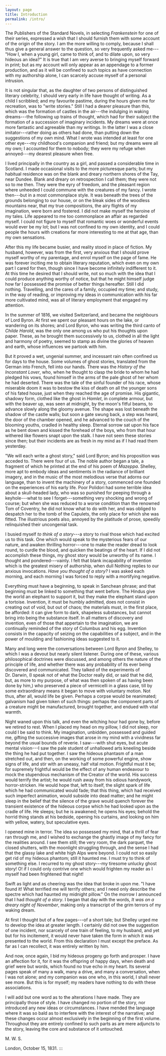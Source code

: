 ```yaml
---
layout: page
title: Introduction
permalink: /intro/
---
```


The Publishers of the Standard Novels, in selecting *Frankenstein* for
one of their series, expressed a wish that I should furnish them with
some account of the origin of the story. I am the more willing to
comply, because I shall thus give a general answer to the question, so
very frequently asked me⁠---"How I, when a young girl, came to think of,
and to dilate upon, so very hideous an idea?" It is true that I am very
averse to bringing myself forward in print; but as my account will only
appear as an appendage to a former production, and as it will be
confined to such topics as have connection with my authorship alone, I
can scarcely accuse myself of a personal intrusion.

It is not singular that, as the daughter of two persons of distinguished
literary celebrity, I should very early in life have thought of writing.
As a child I scribbled; and my favourite pastime, during the hours given
me for recreation, was to "write stories." Still I had a dearer pleasure
than this, which was the formation of castles in the air⁠---the
indulging in waking dreams⁠---the following up trains of thought, which
had for their subject the formation of a succession of imaginary
incidents. My dreams were at once more fantastic and agreeable than my
writings. In the latter I was a close imitator⁠---rather doing as others
had done, than putting down the suggestions of my own mind. What I wrote
was intended at least for one other eye⁠---my childhood's companion and
friend; but my dreams were all my own; I accounted for them to nobody;
they were my refuge when annoyed⁠---my dearest pleasure when free.

I lived principally in the country as a girl, and passed a considerable
time in Scotland. I made occasional visits to the more picturesque
parts; but my habitual residence was on the blank and dreary northern
shores of the Tay, near Dundee. Blank and dreary on retrospection I call
them; they were not so to me then. They were the eyry of freedom, and
the pleasant region where unheeded I could commune with the creatures of
my fancy. I wrote then⁠---but in a most commonplace style. It was
beneath the trees of the grounds belonging to our house, or on the bleak
sides of the woodless mountains near, that my true compositions, the
airy flights of my imagination, were born and fostered. I did not make
myself the heroine of my tales. Life appeared to me too commonplace an
affair as regarded myself. I could not figure to myself that romantic
woes or wonderful events would ever be my lot; but I was not confined to
my own identity, and I could people the hours with creations far more
interesting to me at that age, than my own sensations.

After this my life became busier, and reality stood in place of fiction.
My husband, however, was from the first, very anxious that I should
prove myself worthy of my parentage, and enrol myself on the page of
fame. He was forever inciting me to obtain literary reputation, which
even on my own part I cared for then, though since I have become
infinitely indifferent to it. At this time he desired that I should
write, not so much with the idea that I could produce anything worthy of
notice, but that he might himself judge how far I possessed the promise
of better things hereafter. Still I did nothing. Travelling, and the
cares of a family, occupied my time; and study, in the way of reading,
or improving my ideas in communication with his far more cultivated
mind, was all of literary employment that engaged my attention.

In the summer of 1816, we visited Switzerland, and became the neighbours
of Lord Byron. At first we spent our pleasant hours on the lake, or
wandering on its shores; and Lord Byron, who was writing the third canto
of *Childe Harold*, was the only one among us who put his thoughts upon
paper. These, as he brought them successively to us, clothed in all the
light and harmony of poetry, seemed to stamp as divine the glories of
heaven and earth, whose influences we partook with him.

But it proved a wet, ungenial summer, and incessant rain often confined
us for days to the house. Some volumes of ghost stories, translated from
the German into French, fell into our hands. There was the *History of
the Inconstant Lover*, who, when he thought to clasp the bride to whom
he had pledged his vows, found himself in the arms of the pale ghost of
her whom he had deserted. There was the tale of the sinful founder of
his race, whose miserable doom it was to bestow the kiss of death on all
the younger sons of his fated house, just when they reached the age of
promise. His gigantic, shadowy form, clothed like the ghost in *Hamlet*,
in complete armour, but with the beaver up, was seen at midnight, by the
moon's fitful beams, to advance slowly along the gloomy avenue. The
shape was lost beneath the shadow of the castle walls; but soon a gate
swung back, a step was heard, the door of the chamber opened, and he
advanced to the couch of the blooming youths, cradled in healthy sleep.
Eternal sorrow sat upon his face as he bent down and kissed the forehead
of the boys, who from that hour withered like flowers snapt upon the
stalk. I have not seen these stories since then; but their incidents are
as fresh in my mind as if I had read them yesterday.

"We will each write a ghost story," said Lord Byron; and his proposition
was acceded to. There were four of us. The noble author began a tale, a
fragment of which he printed at the end of his poem of *Mazeppa*.
Shelley, more apt to embody ideas and sentiments in the radiance of
brilliant imagery, and in the music of the most melodious verse that
adorns our language, than to invent the machinery of a story, commenced
one founded on the experiences of his early life. Poor Polidori had some
terrible idea about a skull-headed lady, who was so punished for peeping
through a keyhole⁠---what to see I forget⁠---something very shocking and
wrong of course; but when she was reduced to a worse condition than the
renowned Tom of Coventry, he did not know what to do with her, and was
obliged to despatch her to the tomb of the Capulets, the only place for
which she was fitted. The illustrious poets also, annoyed by the
platitude of prose, speedily relinquished their uncongenial task.

I busied myself *to think of a story*⁠---a story to rival those which
had excited us to this task. One which would speak to the mysterious
fears of our nature, and awaken thrilling horror⁠---one to make the
reader dread to look round, to curdle the blood, and quicken the
beatings of the heart. If I did not accomplish these things, my ghost
story would be unworthy of its name. I thought and pondered⁠---vainly. I
felt that blank incapability of invention which is the greatest misery
of authorship, when dull Nothing replies to our anxious invocations.
*Have you thought of a story?* I was asked each morning, and each
morning I was forced to reply with a mortifying negative.

Everything must have a beginning, to speak in Sanchean phrase; and that
beginning must be linked to something that went before. The Hindus give
the world an elephant to support it, but they make the elephant stand
upon a tortoise. Invention, it must be humbly admitted, does not consist
in creating out of void, but out of chaos; the materials must, in the
first place, be afforded: it can give form to dark, shapeless
substances, but cannot bring into being the substance itself. In all
matters of discovery and invention, even of those that appertain to the
imagination, we are continually reminded of the story of Columbus and
his egg. Invention consists in the capacity of seizing on the
capabilities of a subject, and in the power of moulding and fashioning
ideas suggested to it.

Many and long were the conversations between Lord Byron and Shelley, to
which I was a devout but nearly silent listener. During one of these,
various philosophical doctrines were discussed, and among others the
nature of the principle of life, and whether there was any probability
of its ever being discovered and communicated. They talked of the
experiments of Dr. Darwin, (I speak not of what the Doctor really did,
or said that he did, but, as more to my purpose, of what was then spoken
of as having been done by him,) who preserved a piece of vermicelli in a
glass case, till by some extraordinary means it began to move with
voluntary motion. Not thus, after all, would life be given. Perhaps a
corpse would be reanimated; galvanism had given token of such things:
perhaps the component parts of a creature might be manufactured, brought
together, and endued with vital warmth.

Night waned upon this talk, and even the witching hour had gone by,
before we retired to rest. When I placed my head on my pillow, I did not
sleep, nor could I be said to think. My imagination, unbidden, possessed
and guided me, gifting the successive images that arose in my mind with
a vividness far beyond the usual bounds of reverie. I saw⁠---with shut
eyes, but acute mental vision⁠---I saw the pale student of unhallowed
arts kneeling beside the thing he had put together. I saw the hideous
phantasm of a man stretched out, and then, on the working of some
powerful engine, show signs of life, and stir with an uneasy, half vital
motion. Frightful must it be; for supremely frightful would be the
effect of any human endeavour to mock the stupendous mechanism of the
Creator of the world. His success would terrify the artist; he would
rush away from his odious handywork, horror-stricken. He would hope
that, left to itself, the slight spark of life which he had communicated
would fade; that this thing, which had received such imperfect
animation, would subside into dead matter; and he might sleep in the
belief that the silence of the grave would quench forever the transient
existence of the hideous corpse which he had looked upon as the cradle
of life. He sleeps; but he is awakened; he opens his eyes; behold the
horrid thing stands at his bedside, opening his curtains, and looking on
him with yellow, watery, but speculative eyes.

I opened mine in terror. The idea so possessed my mind, that a thrill of
fear ran through me, and I wished to exchange the ghastly image of my
fancy for the realities around. I see them still; the very room, the
dark parquet, the closed shutters, with the moonlight struggling
through, and the sense I had that the glassy lake and white high Alps
were beyond. I could not so easily get rid of my hideous phantom; still
it haunted me. I must try to think of something else. I recurred to my
ghost story⁠---my tiresome unlucky ghost story! O! if I could only
contrive one which would frighten my reader as I myself had been
frightened that night!

Swift as light and as cheering was the idea that broke in upon me. "I
have found it! What terrified me will terrify others; and I need only
describe the spectre which had haunted my midnight pillow." On the
morrow I announced that I had *thought of a story*. I began that day
with the words, *It was on a dreary night of November*, making only a
transcript of the grim terrors of my waking dream.

At first I thought but of a few pages⁠---of a short tale; but Shelley
urged me to develop the idea at greater length. I certainly did not owe
the suggestion of one incident, nor scarcely of one train of feeling, to
my husband, and yet but for his incitement, it would never have taken
the form in which it was presented to the world. From this declaration I
must except the preface. As far as I can recollect, it was entirely
written by him.

And now, once again, I bid my hideous progeny go forth and prosper. I
have an affection for it, for it was the offspring of happy days, when
death and grief were but words, which found no true echo in my heart.
Its several pages speak of many a walk, many a drive, and many a
conversation, when I was not alone; and my companion was one who, in
this world, I shall never see more. But this is for myself; my readers
have nothing to do with these associations.

I will add but one word as to the alterations I have made. They are
principally those of style. I have changed no portion of the story, nor
introduced any new ideas or circumstances. I have mended the language
where it was so bald as to interfere with the interest of the narrative;
and these changes occur almost exclusively in the beginning of the first
volume. Throughout they are entirely confined to such parts as are mere
adjuncts to the story, leaving the core and substance of it untouched.

M. W. S.

London, October 15, 1831.
:::
